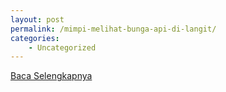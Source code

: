 ```yaml
---
layout: post
permalink: /mimpi-melihat-bunga-api-di-langit/
categories:
    - Uncategorized
---
```


[Baca Selengkapnya](/03)